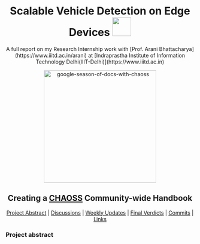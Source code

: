 <h1 align="center">Scalable Vehicle Detection on Edge Devices <img src="https://media2.giphy.com/media/KB8MHRUq55wjXVwWyl/source.gif" width="50"></h1>

<p align="center">A full report on my Research Internship work with [Prof. Arani Bhattacharya](https://www.iiitd.ac.in/arani) at [Indraprastha Institute of Information Technology Delhi(IIIT-Delhi)](https://www.iiitd.ac.in)</p>

<div align="center">
    <a href="https://developers.google.com/season-of-docs"><img src="Assets/GSoD-CHAOSS.png" width="300" alt="google-season-of-docs-with-chaoss"></a>
    <h2>
    Creating a <a href="https://github.com/chaoss">CHAOSS</a> Community-wide Handbook
    </h2>
</div>

<p align="center">
	<a href="#project-abstract">Project Abstract</a> |
	<a href="https://github.com/vchrombie/gsoc/issues?q=is%3Aissue">Discussions</a> |
	<a href="#weekly-updates">Weekly Updates</a> |
	<a href="#final-verdicts">Final Verdicts</a> |
	<a href="#commits">Commits</a> |
	<a href="#links">Links</a>
</p>

### Project abstract
